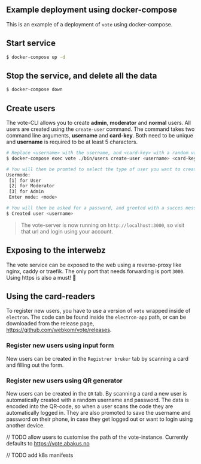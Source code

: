 ## Example deployment using docker-compose

This is an example of a deployment of `vote` using docker-compose.

## Start service

```bash
$ docker-compose up -d
```

## Stop the service, and delete all the data

```bash
$ docker-compose down
```

## Create users

The vote-CLI allows you to create **admin**, **moderator** and **normal** users. All users are created using the `create-user` command. The command takes two command line arguments, **username** and **card-key**. Both need to be unique and **username** is required to be at least 5 characters.

```bash
# Replace <username> with the username, and <card-key> with a random value
$ docker-compose exec vote ./bin/users create-user <username> <card-key>

# You will then be promted to select the type of user you want to create
Usermode:
 [1] for User
 [2] for Moderator
 [3] for Admin
 Enter mode: <mode>

# You will then be asked for a password, and greeted with a succes message.
$ Created user <username>
```

> The vote-server is now running on `http://localhost:3000`, so visit that url and login using your account.

## Exposing to the interwebz

The vote service can be exposed to the web using a reverse-proxy like nginx, caddy or traefik. The only port that needs forwarding is port `3000`. Using https is also a must! :100:

## Using the card-readers

To register new users, you have to use a version of `vote` wrapped inside of `electron`. The code can be found inside the `electron-app` path, or can be downloaded from the release page, https://github.com/webkom/vote/releases.

### Register new users using input form

New users can be created in the `Registrer bruker` tab by scanning a card and filling out the form.

### Register new users using QR generator

New users can be created in the `QR` tab. By scanning a card a new user is automatically created with a random username and password. The data is encoded into the QR-code, so when a user scans the code they are automatically logged in. They are also promoted to save the username and password on their phone, in case they get logged out or want to login using another device.

// TODO allow users to customise the path of the vote-instance. Currently defaults to https://vote.abakus.no

// TODO add k8s manifests
